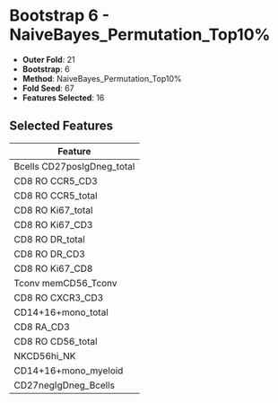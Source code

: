 # Bootstrap 6 - NaiveBayes_Permutation_Top10%

- **Outer Fold**: 21
- **Bootstrap**: 6
- **Method**: NaiveBayes_Permutation_Top10%
- **Fold Seed**: 67
- **Features Selected**: 16

## Selected Features

| Feature |
|---------|
| Bcells CD27posIgDneg_total |
| CD8 RO CCR5_CD3 |
| CD8 RO CCR5_total |
| CD8 RO Ki67_total |
| CD8  RO Ki67_CD3 |
| CD8 RO DR_total |
| CD8 RO DR_CD3 |
| CD8 RO Ki67_CD8 |
| Tconv memCD56_Tconv |
| CD8 RO CXCR3_CD3 |
| CD14+16+mono_total |
| CD8 RA_CD3 |
| CD8 RO CD56_total |
| NKCD56hi_NK |
| CD14+16+mono_myeloid |
| CD27negIgDneg_Bcells |

